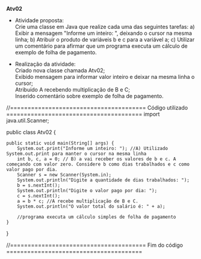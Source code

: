 **Atv02**

- Atividade proposta:</br>
Crie uma classe em Java que realize cada uma das seguintes tarefas:
a) Exibir a mensagem "Informe um inteiro: ", deixando o cursor na mesma linha;
b) Atribuir o produto de variáveis b e c para a variável a;
c) Utilizar um comentário para afirmar que um programa executa um cálculo de exemplo de folha de pagamento.

- Realização da atividade:</br>
Criado nova classe chamada Atv02;</br>
Exibido mensagem para informar valor inteiro e deixar na mesma linha o cursor;</br>
Atribuido A recebendo multiplicação de B e C;</br>
Inserido comentário sobre exemplo de folha de pagamento.</br>


//======================================= Código utilizado =======================================
import java.util.Scanner;

public class Atv02 {

    public static void main(String[] args) {
        System.out.print("Informe um inteiro: "); //A) Utilizado System.out.print para manter o cursor na mesma linha
        int b, c, a = 0; // B) a vai receber os valores de b e c. A começando com valor zero. Considere b como dias trabalhados e c como valor pago por dia.
        Scanner s = new Scanner(System.in);
        System.out.println("Digite a quantidade de dias trabalhados: ");
        b = s.nextInt();
        System.out.println("Digite o valor pago por dia: ");
        c = s.nextInt();
        a = b * c; //A recebe multiplicação de B e C.
        System.out.println("O valor total do salário é: " + a);
        
        //programa executa um cálculo simples de folha de pagamento
    }
}

//======================================= Fim do código =======================================
